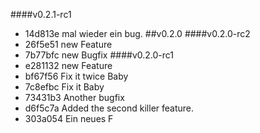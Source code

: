 ####v0.2.1-rc1
* 14d813e mal wieder ein bug.
##v0.2.0
####v0.2.0-rc2
* 26f5e51 new Feature
* 7b77bfc new Bugfix
####v0.2.0-rc1
* e281132 new Feature
* bf67f56 Fix it twice Baby
* 7c8efbc Fix it Baby
* 73431b3 Another bugfix
* d6f5c7a Added the second killer feature.
* 303a054 Ein neues F
